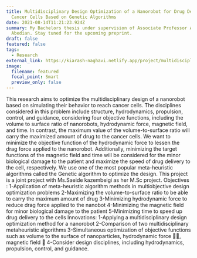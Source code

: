 ```yaml
---
title: Multidisciplinary Design Optimization of a Nanorobot for Drug Delivery to
  Cancer Cells Based on Genetic Algorithms
date: 2021-08-14T11:21:23.924Z
summary: My Bachelors thesis under supervision of Associate Professor Ali
  Abedian. Stay tuned for the upcoming preprint.
draft: false
featured: false
tags:
  - Research
external_link: https://kiarash-naghavi.netlify.app/project/multidisciplinary-design-optimization-of-a-nanorobot-for-drug-delivery-to-cancer-cells-based-on-genetic-algorithms/
image:
  filename: featured
  focal_point: Smart
  preview_only: false
---
```

This research aims to optimize the multidisciplinary design of a nanorobot based on simulating their behavior to reach cancer cells. The disciplines considered in this problem include structure, hydrodynamics, propulsion, control, and guidance, considering four objective functions, including the volume to surface ratio of nanorobots, hydrodynamic force, magnetic field, and time. In contrast, the maximum value of the volume-to-surface ratio will carry the maximized amount of drug to the cancer cells. We want to minimize the objective function of the hydrodynamic force to lessen the drag force applied to the nanorobot. Additionally, minimizing the target functions of the magnetic field and time will be considered for the minor biological damage to the patient and maximize the speed of drug delivery to the cell, respectively. We use one of the most popular meta-heuristic algorithms called the Genetic algorithm to optimize the design.
		This project is a joint project with Ms.Saeide kazembeigi as her M.Sc project.
Objectives :
         1-Application of meta-heuristic algorithm methods in multiobjective design optimization problems
         2-Maximizing the volume-to-surface ratio to be able to carry the maximum amount of drug
         3-Minimizing hydrodynamic force to reduce drag force applied to the nanobot
         4-Minimizing the magnetic field for minor biological damage to the patient
         5-Minimizing time to speed up drug delivery to the cells
 Innovations:
         1-Applying a multidisciplinary design optimization method for a nanorobot
         2-Comparison of two multidisciplinary metaheuristic algorithms
         3-Simultaneous optimization of objective functions such as volume to the surface of nanoparticles, hydrodynamic force 􏰇􏰆, magnetic field 􏰆
         4-Consider design disciplines, including hydrodynamics, propulsion, control, and guidance.